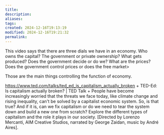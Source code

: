 ```yaml
---
title: 
description: 
aliases: 
tags: 
created: 2024-12-16T19:13:19
modified: 2024-12-16T19:21:32
permalink: 
---
```



This video says that there are three dials we have in an economy.
Who owns the capital? The government or private ownership?
What gets produced? Does the government decide or do we?
What are the prices? Does the government control prices or does the free market>

Those are the main things controlling the function of economy.


https://www.ted.com/talks/ted_ed_is_capitalism_actually_broken + TED-Ed: Is capitalism actually broken? | TED Talk + People have become increasingly worried that the threats we face today, like climate change and rising inequality, can't be solved by a capitalist economic system. So, is that true? And if it is, can we fix capitalism or do we need to tear the system down and build a new one from scratch? Explore the different types of capitalism and the role it plays in our society. [Directed by Lorenzo Mercanti, AIM Creative Studios, narrated by George Zaidan, music by André Aires].
